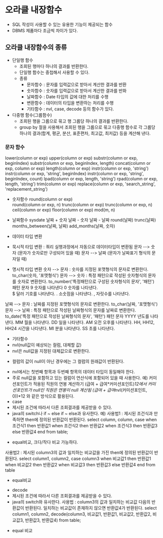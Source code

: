 # 오라클 내장함수
- SQL 작성이 사용할 수 있는 유용한 기능이 제공되는 함수
- DBMS 제품마다 조금씩 차이가 있다.

## 오라클 내장함수의 종류
- 단일행 함수
  + 조회된 행마다 하나의 결과를 반환한다.
  + 단일행 함수는 중첩해서 사용할 수 있다.
  + 종류
    * 문자함수 : 문자를 입력값으로 받아서 계산한 결과를 반환
    * 숫자함수 : 숫자를 입력값으로 받아서 계산한 결과를 반화
    * 날짜함수 : Date 타입의 값에 대한 처리를 수행
    * 변환함수 : 데이터의 타입을 변환하는 처리를 수행
    * 기타함수 : nvl, case, decode 등의 함수가 있다.
- 다중행 함수(그룹함수)
  + 조회된 행을 그룹으로 묶고 행 그룹당 하나의 결과를 반환한다.
  + group by 절을 사용해서 조회된 행을 그룹으로 묶고 다중행 함수로 각 그룹당 하나의 결과(합계, 평균, 분산, 표준편차, 최고값, 최저값) 등을 계산해 낸다. 
  
### 문자 함수
lower(column or exp)
upper(column or exp)
substr(column or exp, beginIndex)
substr(column or exp, beginIndex, length)
concat(column or exp, column or exp)
length(column or exp)
instr(column or exp, 'string')
instr(column or exp, 'string', beginIndex)
instr(column or exp, 'string', beginIndex, count)
lpad(column or exp, length, 'string')
rpad(column or exp, length, 'string')
trim(column or exp)
replace(column or exp, 'search_string', 'replacement_string')
- 숫자함수
round(column or exp)		
round(column or exp, n)
trunc(column or exp)
trunc(column or exp, n)
ceil(column or exp)
floor(column or exp)
mod(m, n)
- 날짜함수
sysdate
날짜 + 숫자
날짜 - 숫자
날짜 - 날짜
round(날짜)
trunc(날짜)
months_between(날짜, 날짜)
add_months(날짜, 숫자)

- 데이터 타입 변환
- 묵시적 타입 변환 : 쿼리 실행과정에서 자동으로 데이터타입이 변환됨
문자 --> 숫자 (문자가 숫자로만 구성되어 있을 때)
문자 --> 날짜 (문자가 날짜표기 형식의 문자일 때)
- 명시적 타입 변환
숫자 --> 문자 : 숫자를 지정된 포맷형식의 문자로 변환한다.
to_char(숫자, '포맷형식')
문자 --> 숫자 : 특정 패턴으로 작성된 숫자형식의 문자를 숫자로 변환한다.
to_number('특정패턴으로 구성된 숫자형식의 문자', '패턴')
패턴 문자
9	숫자를 나타낸다
0	숫자를 나타낸다.		
$	달러 기호를 나타낸다.
.	소숫점을 나타낸다.
,	자릿수를 나타낸다.


날짜 --> 문자 : 날짜를 지정된 포맷형식의 문자로 변환한다.
to_char(날짜, '포맷형식')
문자 --> 날짜 : 특정 패턴으로 작성된 날짜형식의 문자를 날짜로 변환한다.
to_date('특정 패턴으로 작성된 날짜형식의 문자', '패턴')
패턴 문자
YYYY		년도를 나타낸다.
MM		월을 나타낸다.
DD		일을 나타낸다.
AM		오전 오후를 나타낸다.
HH, HH12, HH24	시간을 나타낸다.
MI		분을 나타낸다.
SS		초를 나타낸다.
- 기타함수
- nvl(null값이 예상되는 컬럼, 대체할 값)
- nvl은 null값을 지정된 대체값으로 변환한다.
* 컬럼의 값이 null이 아닌 경우에는 그 컬럼의 원래값이 반환된다.
- nvl에서는 첫번째 항목과 두번째 항목의 데이터 타입이 동일해야 한다.
- 주로 null값을 포함하고 있는 컬럼이 연산식에 포함되어 있을 때 사용한다.
예) 커미션포인트가 적용된 직원의 연봉 계산하기
(급여 + 급여*커미션포인트)*12에서 커미션포인트가 null인 직원은 연봉이 null 계산됨
(급여 + 급여*nvl(커미션포인트, 0))*12 와 같은 방식으로 활용된다.
- case
- 제시된 조건에 따라서 다른 조회결과를 제공받을 수 있다.
- java의 switch나 if ~ else if ~ else과 유사한다.
예) 
사용법1 : 제시된 조건식과 만족하면 then에 정의된 반환값이 반환된다.
select column, column, 
case
when 조건식1 then 반환값1
when 조건식2 then 반환값2
when 조건식3 then 반환값3
else 반환값4
end
from table;
* equal비교, 크다/작다 비교 가능하다.

사용법2 : 제시된 column3의 값과 일치하는 비교값을 가진 then에 정의된 반환값이 반환된다.
select column1, column2,
case column3
when 비교값1 then 반환값1
when 비교값2 then 반환값2
when 비교값3 then 반환값3
else 반환값4
end
from table
* equal비교
- decode
- 제시된 조건에 따라서 다른 조회결과를 제공받을 수 있다.
- java의 switch와 유사한다.
사용법 : column3의 값과 일치하는 비교값 다음의 반환값이 반환된다.
일치하는 비교값이 존재하지 않으면 반환값4가 반환된다. 
select column1, column2,
decode(column3, 비교값1, 반환값1,
비교값2, 반환값2,
비교값3, 반환값3,
반환값4)
from table;
* equal 비교















